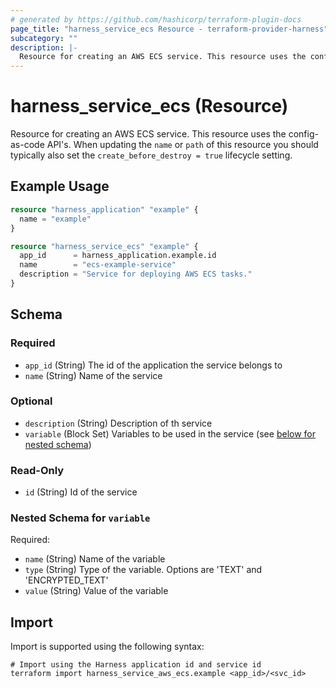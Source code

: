 ```yaml
---
# generated by https://github.com/hashicorp/terraform-plugin-docs
page_title: "harness_service_ecs Resource - terraform-provider-harness"
subcategory: ""
description: |-
  Resource for creating an AWS ECS service. This resource uses the config-as-code API's. When updating the name or path of this resource you should typically also set the create_before_destroy = true lifecycle setting.
---
```


# harness_service_ecs (Resource)

Resource for creating an AWS ECS service. This resource uses the config-as-code API's. When updating the `name` or `path` of this resource you should typically also set the `create_before_destroy = true` lifecycle setting.

## Example Usage

```terraform
resource "harness_application" "example" {
  name = "example"
}

resource "harness_service_ecs" "example" {
  app_id      = harness_application.example.id
  name        = "ecs-example-service"
  description = "Service for deploying AWS ECS tasks."
}
```

<!-- schema generated by tfplugindocs -->
## Schema

### Required

- `app_id` (String) The id of the application the service belongs to
- `name` (String) Name of the service

### Optional

- `description` (String) Description of th service
- `variable` (Block Set) Variables to be used in the service (see [below for nested schema](#nestedblock--variable))

### Read-Only

- `id` (String) Id of the service

<a id="nestedblock--variable"></a>
### Nested Schema for `variable`

Required:

- `name` (String) Name of the variable
- `type` (String) Type of the variable. Options are 'TEXT' and 'ENCRYPTED_TEXT'
- `value` (String) Value of the variable

## Import

Import is supported using the following syntax:

```shell
# Import using the Harness application id and service id
terraform import harness_service_aws_ecs.example <app_id>/<svc_id>
```
